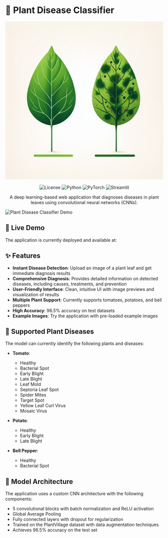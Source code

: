 # 🌿 Plant Disease Classifier

<p align="center">
  <img src="images/logo.png" alt="Project Logo" width="600"/>
</p>

<p align="center">
  <img src="https://img.shields.io/badge/license-MIT-blue.svg" alt="License"/>
  <img src="https://img.shields.io/badge/python-3.8%2B-blue" alt="Python"/>
  <img src="https://img.shields.io/badge/PyTorch-2.0%2B-orange" alt="PyTorch"/>
  <img src="https://img.shields.io/badge/Streamlit-1.20%2B-red" alt="Streamlit"/>
</p>

<p align="center">
  A deep learning-based web application that diagnoses diseases in plant leaves using convolutional neural networks (CNNs).
</p>

![Plant Disease Classifier Demo](https://your-repo-url/images/demo.gif)

## 🚀 Live Demo

The application is currently deployed and available at:



## ✨ Features

- **Instant Disease Detection**: Upload an image of a plant leaf and get immediate diagnosis results
- **Comprehensive Diagnosis**: Provides detailed information on detected diseases, including causes, treatments, and prevention
- **User-Friendly Interface**: Clean, intuitive UI with image previews and visualization of results
- **Multiple Plant Support**: Currently supports tomatoes, potatoes, and bell peppers
- **High Accuracy**: 96.5% accuracy on test datasets
- **Example Images**: Try the application with pre-loaded example images

## 🧪 Supported Plant Diseases

The model can currently identify the following plants and diseases:

- **Tomato**:
  - Healthy
  - Bacterial Spot
  - Early Blight
  - Late Blight
  - Leaf Mold
  - Septoria Leaf Spot
  - Spider Mites
  - Target Spot
  - Yellow Leaf Curl Virus
  - Mosaic Virus

- **Potato**:
  - Healthy
  - Early Blight
  - Late Blight

- **Bell Pepper**:
  - Healthy
  - Bacterial Spot

## 🔧 Model Architecture

The application uses a custom CNN architecture with the following components:

- 5 convolutional blocks with batch normalization and ReLU activation
- Global Average Pooling
- Fully connected layers with dropout for regularization
- Trained on the PlantVillage dataset with data augmentation techniques
- Achieves 96.5% accuracy on the test set
